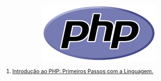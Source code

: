 <p align="center">
  <img src="https://github.com/lucasrmagalhaes/learning-php/blob/main/php.png" alt="DIO" width=300 height=150>
</p>

<ol>
  <li><a href="">Introdução ao PHP: Primeiros Passos com a Linguagem.</a></li>
</ol>
